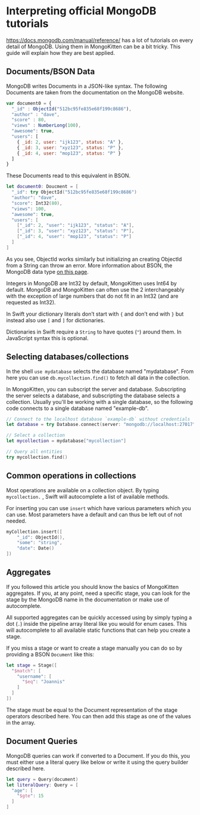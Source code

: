 # Interpreting official MongoDB tutorials

https://docs.mongodb.com/manual/reference/ has a lot of tutorials on every detail of MongoDB.
Using them in MongoKitten can be a bit tricky. This guide will explain how they are best applied.

## Documents/BSON Data

MongoDB writes Documents in a JSON-like syntax. The following Documents are taken from the documentation on the MongoDB website.

```js
var document0 = {
  "_id" : ObjectId("512bc95fe835e68f199c8686"),
  "author" : "dave",
  "score" : 80,
  "views" : NumberLong(100),
  "awesome": true,
  "users": [
    { _id: 2, user: "ijk123", status: "A" },
    { _id: 3, user: "xyz123", status: "P" },
    { _id: 4, user: "mop123", status: "P" }
  ]
}
```

These Documents read to this equivalent in BSON.

```swift
let document0: Doucment = [
  "_id": try ObjectId("512bc95fe835e68f199c8686")
  "author": "dave",
  "score": Int32(80),
  "views": 100,
  "awesome": true,
  "users": [
    ["_id": 2, "user": "ijk123", "status": "A"],
    ["_id": 3, "user": "xyz123", "status": "P"],
    ["_id": 4, "user": "mop123", "status": "P"]
  ]
]
```

As you see, ObjectId works similarly but initializing an creating ObjectId from a String can throw an error.
More information about BSON, the MongoDB data type [on this page](bson.md).

Integers in MongoDB are Int32 by default, MongoKitten uses Int64 by default.
MongoDB and MongoKitten can often use the 2 interchangeably with the exception of large numbers that do not fit in an Int32 (and are requested as Int32).

In Swift your dictionary literals don’t start with `{` and don’t end with `}` but instead also use `[` and `]` for dictionaries.

Dictionaries in Swift require a `String` to have quotes (`"`) around them. In JavaScript syntax this is optional.

## Selecting databases/collections

In the shell `use mydatabase` selects the database named "mydatabase". From here you can use `db.mycollection.find()` to fetch all data in the collection.

In MongoKitten, you can subscript the server and database.
Subscripting the server selects a database, and subscripting the database selects a collection.
Usually you'll be working with a single database, so the following code connects to a single database named "example-db".

```swift
// Connect to the localhost database `example-db` without credentials
let database = try Database.connect(server: "mongodb://localhost:27017", database: "mongokitten-example-db", worker: eventLoop).await(on: eventLoop)

// Select a collection
let mycollection = mydatabase["mycollection"]

// Query all entities
try mycollection.find()
```

## Common operations in collections

Most operations are available on a collection object.
By typing `mycollection.` , Swift will autocomplete a list of available methods.

For inserting you can use `insert` which have various parameters which you can use.
Most parameters have a default and can thus be left out of not needed.

```swift
myCollection.insert([
    "_id": ObjectId(),
    "some": "string",
    "date": Date()
])
```

## Aggregates
If you followed this article you should know the basics of MongoKitten aggregates.
If you, at any point, need a specific stage, you can look for the stage by the MongoDB name in the documentation or make use of autocomplete.

All supported aggregates can be quickly accessed using by simply typing a dot (`.`) inside the pipeline array literal like you would for enum cases.
This will autocomplete to all available static functions that can help you create a stage.

If you miss a stage or want to create a stage manually you can do so by providing a BSON `Document` like this:

```swift
let stage = Stage([
  "$match": [
    "username": [
      "$eq": "Joannis"
    ]
  ]
])
```

The stage must be equal to the Document representation of the stage operators described here.
You can then add this stage as one of the values in the array.

## Document Queries

MongoDB queries can work if converted to a Document.
If you do this, you must either use a literal query like below or write it using the query builder described here.

```swift
let query = Query(document)
let literalQuery: Query = [
  "age": [
    "$gte": 15
  ]
]
```
